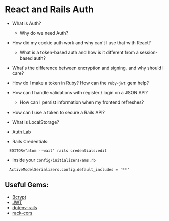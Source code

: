 # React and Rails Auth

- What is Auth?
  - Why do we need Auth?
- How did my cookie auth work and why can't I use that with React?
  - What is a token-based auth and how is it different from a session-based auth?

- What's the difference between encryption and signing, and why should I care?
- How do I make a token in Ruby? How can the `ruby-jwt` gem help?
- How can I handle validations with register / login on a JSON API?
  - How can I persist information when my frontend refreshes?
- How can I use a token to secure a Rails API?
- What is LocalStorage?

- [Auth Lab](https://learn.co/tracks/module-4-web-development-immersive-2-1/auth/jwt-auth-in-rails/jwt-auth-rails)

- Rails Credentials:
```
  EDITOR="atom --wait" rails credentials:edit
```

- Inside your `config/initializers/ams.rb`

```
  ActiveModelSerializers.config.default_includes = '**'
```

## Useful Gems:
- [Bcrypt](https://github.com/codahale/bcrypt-ruby)
- [JWT](https://github.com/jwt/ruby-jwt)
- [dotenv-rails](https://rubygems.org/gems/dotenv-rails/versions/2.1.1)
- [rack-cors](https://github.com/cyu/rack-cors)

